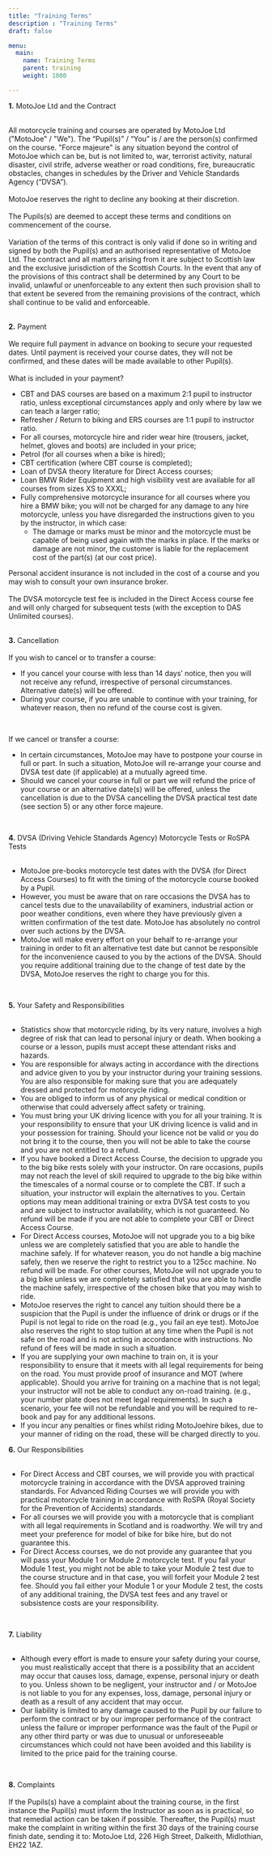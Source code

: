 ```yaml
---
title: "Training Terms"
description : "Training Terms"
draft: false

menu:
  main:
    name: Training Terms
    parent: training
    weight: 1000

---
```

**1.** MotoJoe Ltd and the Contract
<br/>
<br/>

All motorcycle training and courses are operated by MotoJoe Ltd ("MotoJoe" / "We"). The “Pupil(s)” / “You” is / are the person(s) confirmed on the course. "Force majeure" is any situation beyond the control of MotoJoe which can be, but is not limited to, war, terrorist activity, natural disaster, civil strife, adverse weather or road conditions, fire, bureaucratic obstacles, changes in schedules by the Driver and Vehicle Standards Agency (“DVSA”).
<br/>
<br/>
MotoJoe reserves the right to decline any booking at their discretion. 
<br/>
<br/>
The Pupils(s) are deemed to accept these terms and conditions on commencement of the course.
<br/>
<br/>
Variation of the terms of this contract is only valid if done so in writing and signed by both the Pupil(s) and an authorised representative of MotoJoe Ltd. The contract and all matters arising from it are subject to Scottish law and the exclusive jurisdiction of the Scottish Courts. In the event that any of the provisions of this contract shall be determined by any Court to be invalid, unlawful or unenforceable to any extent then such provision shall to that extent be severed from the remaining provisions of the contract, which shall continue to be valid and enforceable.
<br/>
<br/>

**2.** Payment
<br/>
<br/>
We require full payment in advance on booking to secure your requested dates. Until payment is received your course dates, they will not be confirmed, and these dates will be made available to other Pupil(s). 
<br/>
<br/>
What is included in your payment?
<br/>

  - CBT and DAS courses are based on a maximum 2:1 pupil to instructor ratio, unless exceptional circumstances apply and only where by law we can teach a larger ratio;
  - Refresher / Return to biking and ERS courses are 1:1 pupil to instructor ratio.
  - For all courses, motorcycle hire and rider wear hire (trousers, jacket, helmet, gloves and boots) are included in your price;
  - Petrol (for all courses when a bike is hired);
  - CBT certification (where CBT course is completed);
  - Loan of DVSA theory literature for Direct Access courses;
  - Loan BMW Rider Equipment and high visibility vest are available for all courses from sizes XS to XXXL;
  - Fully comprehensive motorcycle insurance for all courses where you hire a BMW bike; you will not be charged for any damage to any hire motorcycle, unless you have disregarded the instructions given to you by the instructor, in which case:
      - The damage or marks must be minor and the motorcycle must be capable of being used again with the marks in place. If the marks or damage are not minor, the customer is liable for the replacement cost of the part(s) (at our cost price).

Personal accident insurance is not included in the cost of a course and you may wish to consult your own insurance broker.
<br/>
<br/>
The DVSA motorcycle test fee is included in the Direct Access course fee and will only charged for subsequent tests (with the exception to DAS Unlimited courses).
<br/>
<br/>

**3.** Cancellation  
<br/>
If you wish to cancel or to transfer a course:
<br/>

  - If you cancel your course with less than 14 days’ notice, then you will not receive any refund, irrespective of personal circumstances. Alternative date(s) will be offered.
  - During your course, if you are unable to continue with your training, for whatever reason, then no refund of the course cost is given.
<br/>

If we cancel or transfer a course:
<br/>
  - In certain circumstances, MotoJoe may have to postpone your course in full or part. In such a situation, MotoJoe will re-arrange your course and DVSA test date (if applicable) at a mutually agreed time.
  - Should we cancel your course in full or part we will refund the price of your course or an alternative date(s) will be offered, unless the cancellation is due to the DVSA cancelling the DVSA practical test date (see section 5) or any other force majeure.
<br/>

**4.** DVSA (Driving Vehicle Standards Agency) Motorcycle Tests or RoSPA Tests
<br/>
<br/>
  - MotoJoe pre-books motorcycle test dates with the DVSA (for Direct Access Courses) to fit with the timing of the motorcycle course booked by a Pupil.
  - However, you must be aware that on rare occasions the DVSA has to cancel tests due to the unavailability of examiners, industrial action or poor weather conditions, even where they have previously given a written confirmation of the test date. MotoJoe has absolutely no control over such actions by the DVSA.
  - MotoJoe will make every effort on your behalf to re-arrange your training in order to fit an alternative test date but cannot be responsible for the inconvenience caused to you by the actions of the DVSA. Should you require additional training due to the change of test date by the DVSA, MotoJoe reserves the right to charge you for this.
<br/>

**5.** Your Safety and Responsibilities
<br/>
<br/>

  - Statistics show that motorcycle riding, by its very nature, involves a high degree of risk that can lead to personal injury or death. When booking a course or a lesson, pupils must accept these attendant risks and hazards.
  - You are responsible for always acting in accordance with the directions and advice given to you by your instructor during your training sessions. You are also responsible for making sure that you are adequately dressed and protected for motorcycle riding.
  - You are obliged to inform us of any physical or medical condition or otherwise that could adversely affect safety or training.
  - You must bring your UK driving licence with you for all your training. It is your responsibility to ensure that your UK driving licence is valid and in your possession for training. Should your licence not be valid or you do not bring it to the course, then you will not be able to take the course and you are not entitled to a refund.
  - If you have booked a Direct Access Course, the decision to upgrade you to the big bike rests solely with your instructor. On rare occasions, pupils may not reach the level of skill required to upgrade to the big bike within the timescales of a normal course or to complete the CBT. If such a situation, your instructor will explain the alternatives to you. Certain options may mean additional training or extra DVSA test costs to you and are subject to instructor availability, which is not guaranteed. No refund will be made if you are not able to complete your CBT or Direct Access Course.
  - For Direct Access courses, MotoJoe will not upgrade you to a big bike unless we are completely satisfied that you are able to handle the machine safely. If for whatever reason, you do not handle a big machine safely, then we reserve the right to restrict you to a 125cc machine. No refund will be made. For other courses, MotoJoe will not upgrade you to a big bike unless we are completely satisfied that you are able to handle the machine safely, irrespective of the chosen bike that you may wish to ride.
  - MotoJoe reserves the right to cancel any tuition should there be a suspicion that the Pupil is under the influence of drink or drugs or if the Pupil is not legal to ride on the road (e.g., you fail an eye test). MotoJoe also reserves the right to stop tuition at any time when the Pupil is not safe on the road and is not acting in accordance with instructions. No refund of fees will be made in such a situation.
  - If you are supplying your own machine to train on, it is your responsibility to ensure that it meets with all legal requirements for being on the road. You must provide proof of insurance and MOT (where applicable). Should you arrive for training on a machine that is not legal; your instructor will not be able to conduct any on-road training. (e.g., your number plate does not meet legal requirements). In such a scenario, your fee will not be refundable and you will be required to re-book and pay for any additional lessons.
  - If you incur any penalties or fines whilst riding MotoJoehire bikes, due to your manner of riding on the road, these will be charged directly to you.

**6.** Our Responsibilities
<br/>
<br/>

  - For Direct Access and CBT courses, we will provide you with practical motorcycle training in accordance with the DVSA approved training standards. For Advanced Riding Courses we will provide you with practical motorcycle training in accordance with RoSPA (Royal Society for the Prevention of Accidents) standards.
  - For all courses we will provide you with a motorcycle that is compliant with all legal requirements in Scotland and is roadworthy. We will try and meet your preference for model of bike for bike hire, but do not guarantee this.
  - For Direct Access courses, we do not provide any guarantee that you will pass your Module 1 or Module 2 motorcycle test. If you fail your Module 1 test, you might not be able to take your Module 2 test due to the course structure and in that case, you will forfeit your Module 2 test fee. Should you fail either your Module 1 or your Module 2 test, the costs of any additional training, the DVSA test fees and any travel or subsistence costs are your responsibility.
<br/>

**7.** Liability
<br/>
<br/>

  - Although every effort is made to ensure your safety during your course, you must realistically accept that there is a possibility that an accident may occur that causes loss, damage, expense, personal injury or death to you. Unless shown to be negligent, your instructor and / or MotoJoe is not liable to you for any expenses, loss, damage, personal injury or death as a result of any accident that may occur.
  - Our liability is limited to any damage caused to the Pupil by our failure to perform the contract or by our improper performance of the contract unless the failure or improper performance was the fault of the Pupil or any other third party or was due to unusual or unforeseeable circumstances which could not have been avoided and this liability is limited to the price paid for the training course.
<br/>

**8.** Complaints
<br/>
<br/>
If the Pupils(s) have a complaint about the training course, in the first instance the Pupil(s) must inform the Instructor as soon as is practical, so that remedial action can be taken if possible.
Thereafter, the Pupil(s) must make the complaint in writing within the first 30 days of the training course finish date, sending it to: MotoJoe Ltd, 226 High Street, Dalkeith, Midlothian, EH22 1AZ.
